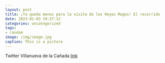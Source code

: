 ```yaml
---
layout: post
title: ¡Ya queda menos para la visita de los Reyes Magos! El recorrido de la cabalgata, así como los cortes de tráfico previstos el jue...
date: 2023-01-03 19:27:12
categories: uncategorized
tags:
- random
image: /img/image.jpg
caption: This is a picture
---
```

Twitter Villanueva de la Cañada [link](https://twitter.com/AytoVDLCanada/status/1610311537683755010)
